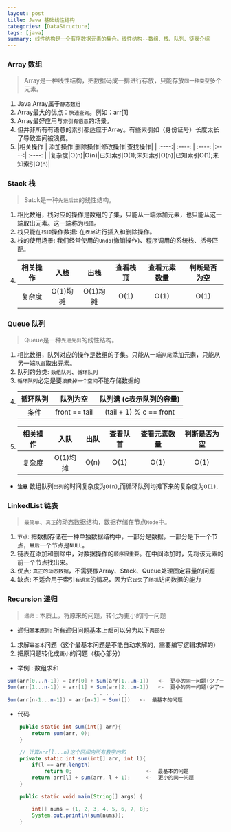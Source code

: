 ```yaml
---
layout: post
title: Java 基础线性结构
categories: [DataStructure]
tags: [java]
summary: 线性结构是一个有序数据元素的集合。线性结构--数组、栈、队列、链表介绍
---
```


### Array 数组
> Array是一种线性结构，把数据码成一排进行存放，只能存放`同一种类型`多个元素。

1. Java Array属于`静态数组`
1. Array最大的优点：`快速查询`。例如：arr[1]
1. Array最好应用与`索引有语意`的场景。
1. 但并非所有有语意的索引都适应于Array。有些索引如（身份证号）长度太长了导致空间被浪费。
1. |相关操作 | 添加操作|删除操作|修改操作|查找操作|
  | :----:| :----: | :----: |:----:| :----: |
    |复杂度|O(n)|O(n)|已知索引O(1);未知索引O(n)|已知索引O(1);未知索引O(n)|

### Stack 栈
> Satck是一种`先进后出`的线性结构。

1. 相比数组，栈对应的操作是数组的子集，只能从一端添加元素，也只能从这一端取出元素。这一端称为`栈顶`。
1. 栈只能在`栈顶`操作数据: 在`表尾`进行插入和删除操作。
1. 栈的使用场景: 我们经常使用的`Undo`(撤销操作)、程序调用的系统栈、括号匹配。
1. |相关操作 | 入栈 |出栈| 查看栈顶|查看元素数量| 判断是否为空|
   | :----:| :----: | :----: |:----:| :----: | :----: |
    |复杂度  |O(1)均摊|O(1)均摊|O(1)|O(1)|O(1)|


### Queue 队列
> Queue是一种`先进先出`的线性结构。

1. 相比数组，队列对应的操作是数组的子集。只能从一端`队尾`添加元素，只能从另一端`队首`取出元素。
1. 队列的分类: `数组队列`、`循环队列`
1. `循环队列`必定是要`浪费掉一个空间`不能存储数据的
1. |循环队列 |  队列为空  |  队列满 (c表示队列的容量) |
    | :----:| :----: | :----: |
    |条件   | front == tail | (tail + 1) % c == front|
1. |相关操作 | 入队 |出队| 查看队首 | 查看元素数量 | 判断是否为空|
    | :----:| :----: | :----: |:----:| :----: | :----: |
    |复杂度  |O(1)均摊|O(n)|O(1)|O(1)|O(1)|

* **`注意`**  数组队列`出列`的时间复杂度为`O(n)`,而循环队列均摊下来的复杂度为`O(1)`.



### LinkedList 链表
> `最简单`、`真正`的动态数据结构，数据存储在节点`Node`中。

1. `节点`: 把数据存储在一种单独数据结构中，一部分是数据，一部分是下一个节点，`最后`一个节点是`NULL`。
1. 链表在添加和删除中，对数据操作的`顺序很重要`。在中间添加时，先将该元素的前一个节点找出来。
1. 优点: `真正的动态数据`，不需要像Array、Stack、Queue处理固定容量的问题
1. 缺点: 不适合用于索引`有语意`的情况，因为它`丧失`了`随机`访问数据的能力


### Recursion 递归
> `递归` : 本质上，将原来的问题，转化为更小的同一问题

- 递归`基本原则`: 所有递归问题基本上都可以分为以下`两部分`
1. 求解`最基本`问题（这个最基本问题是不能自动求解的，需要编写逻辑求解的）
1. 把原问题转化成`更小`的问题（核心部分）

- 举例 : 数组求和
```java
Sum(arr[0...n-1]) = arr[0] + Sum(arr[1...n-1])   <-  更小的同一问题(少了一个元素)
Sum(arr[1...n-1]) = arr[1] + Sum(arr[2...n-1])   <-  更小的同一问题(少了一个元素)
                            . . . . . .
Sum(arr[n-1...n-1]) = arr[n-1] + Sum([])   <-  最基本的问题
```
- 代码
```java
    public static int sum(int[] arr){
        return sum(arr, 0);
    }

    // 计算arr[l...n)这个区间内所有数字的和
    private static int sum(int[] arr, int l){
        if(l == arr.length)
            return 0;                        <-  最基本的问题
        return arr[l] + sum(arr, l + 1);     <-  更小的同一问题
    }

    public static void main(String[] args) {

        int[] nums = {1, 2, 3, 4, 5, 6, 7, 8};
        System.out.println(sum(nums));
    }
```

